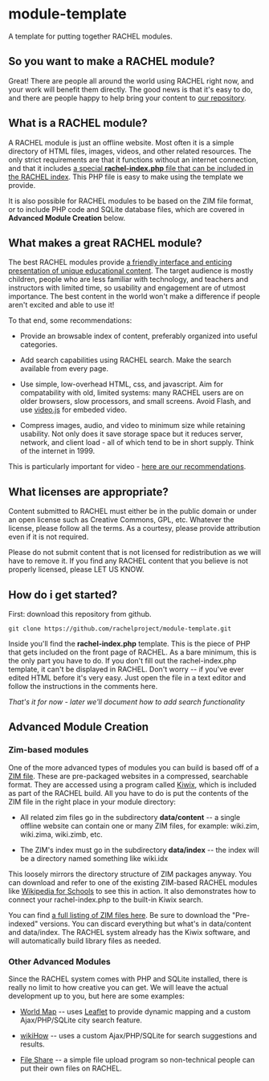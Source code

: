 # module-template

A template for putting together RACHEL modules.

## So you want to make a RACHEL module?

Great! There are people all around the world using RACHEL right now, and
your work will benefit them directly. The good news is that it's easy
to do, and there are people happy to help bring your content to
[our repository](http://dev.worldpossible.org/cgi/rachelmods.pl).

## What is a RACHEL module?

A RACHEL module is just an offline website. Most often it is a simple directory
of HTML files, images, videos, and other related resources. The only strict
requirements are that it functions without an internet connection, and that
it includes [a special **rachel-index.php** file that can be included in the
RACHEL index](http://dev.worldpossible.org/cgi/sample_wrap.php?moddir=en-ebooks).
This PHP file is easy to make using the template we provide.

It is also possible for RACHEL modules to be based on the ZIM file format,
or to include PHP code and SQLite database files, which are covered in
**Advanced Module Creation** below.

## What makes a great RACHEL module?

The best RACHEL modules provide [a friendly interface and enticing presentation
of unique educational content](http://dev.worldpossible.org/mods/en-ebooks/index.html).
The target audience is mostly children, people who are less familiar with
technology, and teachers and instructors with limited time, so usability and
engagement are of utmost importance. The best content in the world won't make a
difference if people aren't excited and able to use it!

To that end, some recommendations:

 * Provide an browsable index of content, preferably organized into
useful categories.

 * Add search capabilities using RACHEL search. Make the search available
from every page.

 * Use simple, low-overhead HTML, css, and javascript. Aim for compatability
with old, limited systems: many RACHEL users are on older browsers, slow
processors, and small screens. Avoid Flash, and use
[video.js](http://videojs.com/) for embeded video.

 * Compress images, audio, and video to minimum size while retaining
usability.  Not only does it save storage space but it reduces server, network,
and client load - all of which tend to be in short supply. Think of the
internet in 1999. 

This is particularly important for video -
[here are our recommendations](../../wiki/Video-Quality-Guide).

## What licenses are appropriate?

Content submitted to RACHEL must either be in the public domain or under an
open license such as Creative Commons, GPL, etc. Whatever the license, please
follow all the terms. As a courtesy, please provide attribution even if it is
not required.

Please do not submit content that is not licensed for redistribution as we will
have to remove it. If you find any RACHEL content that you believe is not
properly licensed, please LET US KNOW.

## How do i get started?

First: download this repository from github.

  `git clone https://github.com/rachelproject/module-template.git`

Inside you'll find the **rachel-index.php** template. This is the piece of PHP
that gets included on the front page of RACHEL. As a bare minimum, this is the
only part you have to do. If you don't fill out the rachel-index.php template,
it can't be displayed in RACHEL. Don't worry -- if you've ever edited HTML
before it's very easy. Just open the file in a text editor and follow the
instructions in the comments here.

*That's it for now - later we'll document how to add search functionality*

## Advanced Module Creation

### Zim-based modules

One of the more advanced types of modules you can build is based off
of a [ZIM file](https://en.wikipedia.org/wiki/ZIM_\(file_format\)). These
are pre-packaged websites in a compressed, searchable format. They are
accessed using a program called [Kiwix](http://wiki.kiwix.org/wiki/Software),
which is included as part of the RACHEL build. All you have to do is put
the contents of the ZIM file in the right place in your module directory:

* All related zim files go in the subdirectory **data/content**
  -- a single offline website can contain one or many ZIM files,
  for example: wiki.zim, wiki.zima, wiki.zimb, etc.

* The ZIM's index must go in the subdirectory **data/index**
  -- the index will be a directory named something like wiki.idx

This loosely mirrors the directory structure of ZIM packages anyway. You can
download and refer to one of the existing ZIM-based RACHEL modules like
[Wikipedia for Schools](http://dev.worldpossible.org/cgi/viewmod.pl?module_id=50) to see this in action. It also demonstrates how to connect your
rachel-index.php to the built-in Kiwix search.

You can find [a full listing of ZIM files here](http://wiki.kiwix.org/wiki/Content_in_all_languages). Be sure to download the "Pre-indexed" versions. You can
discard everything but what's in data/content and data/index. The RACHEL system
already has the Kiwix software, and will automatically build library files as
needed.

### Other Advanced Modules

Since the RACHEL system comes with PHP and SQLite installed, there is really
no limit to how creative you can get. We will leave the actual development
up to you, but here are some examples:

* [World Map](http://dev.worldpossible.org/cgi/viewmod.pl?module_id=100) --
  uses [Leaflet](http://leafletjs.com/) to provide dynamic mapping and a
  custom Ajax/PHP/SQLite city search feature.

* [wikiHow](http://dev.worldpossible.org/cgi/viewmod.pl?module_id=102) --
  uses a custom Ajax/PHP/SQLite for search suggestions and results.

* [File Share](http://dev.worldpossible.org/cgi/viewmod.pl?module_id=60) --
  a simple file upload program so non-technical people can put their own
  files on RACHEL.  


